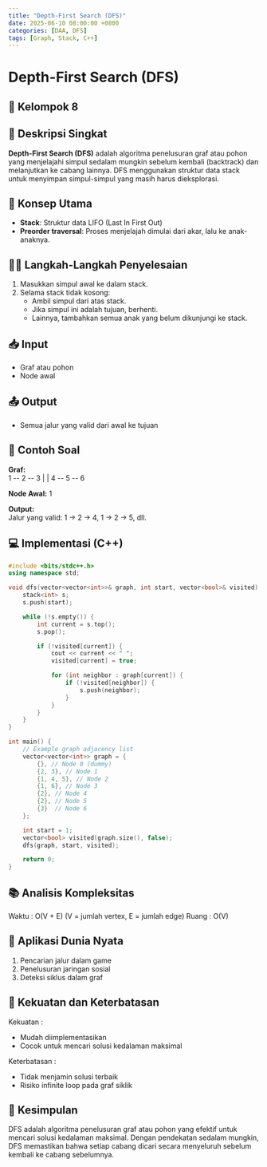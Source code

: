 ```yaml
---
title: "Depth-First Search (DFS)"
date: 2025-06-10 08:00:00 +0800
categories: [DAA, DFS]
tags: [Graph, Stack, C++]
---
```


# Depth-First Search (DFS)
## 🎯 Kelompok 8  

## 📌 Deskripsi Singkat  
**Depth-First Search (DFS)** adalah algoritma penelusuran graf atau pohon yang menjelajahi simpul sedalam mungkin sebelum kembali (backtrack) dan melanjutkan ke cabang lainnya. DFS menggunakan struktur data stack untuk menyimpan simpul-simpul yang masih harus dieksplorasi.

## 🧠 Konsep Utama  
- **Stack**: Struktur data LIFO (Last In First Out)  
- **Preorder traversal**: Proses menjelajah dimulai dari akar, lalu ke anak-anaknya.  

## 🧑‍💻 Langkah-Langkah Penyelesaian  
1. Masukkan simpul awal ke dalam stack.  
2. Selama stack tidak kosong:  
   - Ambil simpul dari atas stack.  
   - Jika simpul ini adalah tujuan, berhenti.  
   - Lainnya, tambahkan semua anak yang belum dikunjungi ke stack.  

## 📥 Input  
- Graf atau pohon  
- Node awal  

## 📤 Output  
- Semua jalur yang valid dari awal ke tujuan  

## 🧮 Contoh Soal  
**Graf:**  
1 -- 2 -- 3
| |
4 -- 5 -- 6

**Node Awal:** 1  

**Output:**  
Jalur yang valid: 1 -> 2 -> 4, 1 -> 2 -> 5, dll.  

## 💻 Implementasi (C++)  

```cpp
#include <bits/stdc++.h>
using namespace std;

void dfs(vector<vector<int>>& graph, int start, vector<bool>& visited) {
    stack<int> s;
    s.push(start);

    while (!s.empty()) {
        int current = s.top();
        s.pop();

        if (!visited[current]) {
            cout << current << " ";
            visited[current] = true;

            for (int neighbor : graph[current]) {
                if (!visited[neighbor]) {
                    s.push(neighbor);
                }
            }
        }
    }
}

int main() {
    // Example graph adjacency list
    vector<vector<int>> graph = {
        {}, // Node 0 (dummy)
        {2, 3}, // Node 1
        {1, 4, 5}, // Node 2
        {1, 6}, // Node 3
        {2}, // Node 4
        {2}, // Node 5
        {3}  // Node 6
    };

    int start = 1;
    vector<bool> visited(graph.size(), false);
    dfs(graph, start, visited);

    return 0;
}
```

## 📚 Analisis Kompleksitas
Waktu : O(V + E) (V = jumlah vertex, E = jumlah edge)
Ruang : O(V)

## 🌟 Aplikasi Dunia Nyata
1. Pencarian jalur dalam game
2. Penelusuran jaringan sosial
3. Deteksi siklus dalam graf

## 💪 Kekuatan dan Keterbatasan
Kekuatan :
- Mudah diimplementasikan
- Cocok untuk mencari solusi kedalaman maksimal

Keterbatasan :
- Tidak menjamin solusi terbaik
- Risiko infinite loop pada graf siklik

## 🏁 Kesimpulan
DFS adalah algoritma penelusuran graf atau pohon yang efektif untuk mencari solusi kedalaman maksimal. Dengan pendekatan sedalam mungkin, DFS memastikan bahwa setiap cabang dicari secara menyeluruh sebelum kembali ke cabang sebelumnya.